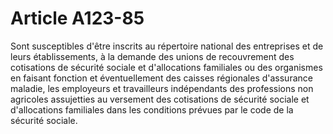 # Article A123-85

Sont susceptibles d'être inscrits au répertoire national des entreprises et de leurs établissements, à la demande des unions de recouvrement des cotisations de sécurité sociale et d'allocations familiales ou des organismes en faisant fonction et éventuellement des caisses régionales d'assurance maladie, les employeurs et travailleurs indépendants des professions non agricoles assujetties au versement des cotisations de sécurité sociale et d'allocations familiales dans les conditions prévues par le code de la sécurité sociale.
